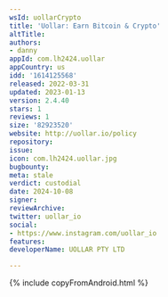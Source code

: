 ```yaml
---
wsId: uollarCrypto
title: 'Uollar: Earn Bitcoin & Crypto'
altTitle: 
authors:
- danny
appId: com.lh2424.uollar
appCountry: us
idd: '1614125568'
released: 2022-03-31
updated: 2023-01-13
version: 2.4.40
stars: 1
reviews: 1
size: '82923520'
website: http://uollar.io/policy
repository: 
issue: 
icon: com.lh2424.uollar.jpg
bugbounty: 
meta: stale
verdict: custodial
date: 2024-10-08
signer: 
reviewArchive: 
twitter: uollar_io
social:
- https://www.instagram.com/uollar_io
features: 
developerName: UOLLAR PTY LTD

---
```


{% include copyFromAndroid.html %}
